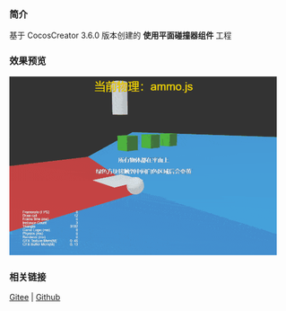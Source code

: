 ### 简介

基于 CocosCreator 3.6.0 版本创建的 **使用平面碰撞器组件** 工程

### 效果预览
![image](../../../gif/202203/2022030427.gif)

### 相关链接
[Gitee](https://gitee.com/mirrors_cocos-creator/example-3d/blob/master/physics-3d/assets/cases/scenes) | [Github](https://github.com/cocos-creator/example-3d/blob/master/physics-3d/assets/cases/scenes)